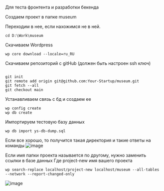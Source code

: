 Для теста фронтента и разработки бекенда

Создаем проект в папке museum

Переходим в нее, если нахожимся не в ней.
<pre><code>cd D:\Work\museum</code></pre>
Скачиваем Wordpress
<pre><code>wp core download --locale=ru_RU</code></pre>

Скачиваем репозиторий с gitHub (должен быть настроен ssh ключ)
<pre><code>
git init
git remote add origin git@github.com:Your-Startup/museum.git
git fetch --all
git checkout main
</code></pre>

Устанавливаем связь с бд и создаем ее
<pre><code>wp config create
wp db create
</code></pre>

Импортируем тестовую базу данных
<pre><code>wp db import ys-db-dump.sql</code></pre>

Если все хорошо, то получится такая директория и такие ответы на команды
![image](https://user-images.githubusercontent.com/54105539/143086694-4d8c7e2e-d67c-4c12-9447-93568323be56.png)

Если имя папки проекта называется по другому, нужно заменить ссылки в базе данных
Где project-new имя вашего проекта
<pre><code>wp search-replace localhost/project-new localhost/museum --all-tables --network --report-changed-only</code></pre>

![image](https://user-images.githubusercontent.com/54105539/143086990-38db42d7-ca22-4700-86fe-2a4ce95d3561.png)
